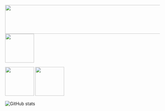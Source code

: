 <p float="left">
  <img src="https://artur-pf.github.io/artur-pf/images/v16_13.png" width ="585" height="94" />
  <a href="https://github.com/artur-pf">
         <img src="https://artur-pf.github.io/artur-pf/images/v16_19.png"  height="94"/>
      </a>
</p>
<p float="left">
  <img src="https://artur-pf.github.io/artur-pf/images/v16_15.png" height="94" />
  <img src="https://artur-pf.github.io/artur-pf/images/v16_17.png" height="94" /> 
</p>

![GitHub stats](https://github-readme-stats-red-kappa.vercel.app/api?username=artur-pf&show_icons=true&theme=graywhite )
